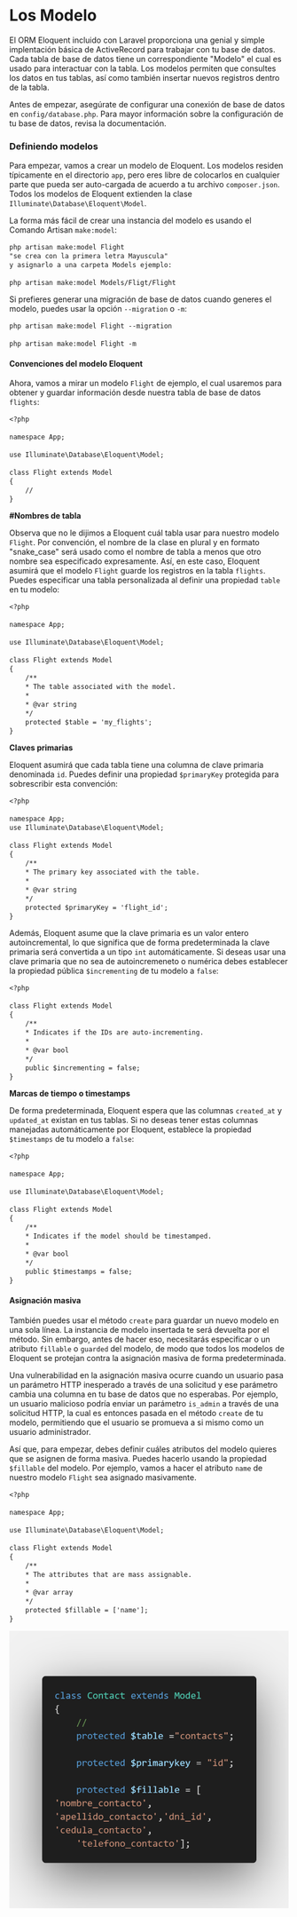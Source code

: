 # Los Modelo

El ORM Eloquent incluido con Laravel proporciona una genial y simple implentación básica de ActiveRecord para trabajar con tu base de datos. Cada tabla de base de datos tiene un correspondiente "Modelo" el cual es usado para interactuar con la tabla. Los modelos permiten que consultes los datos en tus tablas, así como también insertar nuevos registros dentro de la tabla.

Antes de empezar, asegúrate de configurar una conexión de base de datos en `config/database.php`. Para mayor información sobre la configuración de tu base de datos, revisa la documentación.



### Definiendo modelos <a id="definiendo-modelos"></a>

Para empezar, vamos a crear un modelo de Eloquent. Los modelos residen típicamente en el directorio `app`, pero eres libre de colocarlos en cualquier parte que pueda ser auto-cargada de acuerdo a tu archivo `composer.json`. Todos los modelos de Eloquent extienden la clase `Illuminate\Database\Eloquent\Model`.

La forma más fácil de crear una instancia del modelo es usando el Comando Artisan `make:model`:

```text
php artisan make:model Flight
"se crea con la primera letra Mayuscula"
y asignarlo a una carpeta Models ejemplo:

php artisan make:model Models/Fligt/Flight
```

Si prefieres generar una migración de base de datos cuando generes el modelo, puedes usar la opción `--migration` o `-m`:

```text
php artisan make:model Flight --migration

php artisan make:model Flight -m
```



#### Convenciones del modelo Eloquent <a id="convenciones-del-modelo-eloquent"></a>

Ahora, vamos a mirar un modelo `Flight` de ejemplo, el cual usaremos para obtener y guardar información desde nuestra tabla de base de datos `flights`:

```text
<?php

namespace App;

use Illuminate\Database\Eloquent\Model;

class Flight extends Model
{
    //
}
```

**\#Nombres de tabla**

Observa que no le dijimos a Eloquent cuál tabla usar para nuestro modelo `Flight`. Por convención, el nombre de la clase en plural y en formato "snake\_case" será usado como el nombre de tabla a menos que otro nombre sea especificado expresamente. Así, en este caso, Eloquent asumirá que el modelo `Flight` guarde los registros en la tabla `flights`. Puedes especificar una tabla personalizada al definir una propiedad `table` en tu modelo:

```text
<?php

namespace App;

use Illuminate\Database\Eloquent\Model;

class Flight extends Model
{
    /**
    * The table associated with the model.
    *
    * @var string
    */
    protected $table = 'my_flights';
}
```



**Claves primarias**

Eloquent asumirá que cada tabla tiene una columna de clave primaria denominada `id`. Puedes definir una propiedad `$primaryKey` protegida para sobrescribir esta convención:

```text
<?php

namespace App;
use Illuminate\Database\Eloquent\Model;

class Flight extends Model
{
    /**
    * The primary key associated with the table.
    *
    * @var string
    */
    protected $primaryKey = 'flight_id';
}
```

Además, Eloquent asume que la clave primaria es un valor entero autoincremental, lo que significa que de forma predeterminada la clave primaria será convertida a un tipo `int` automáticamente. Si deseas usar una clave primaria que no sea de autoincremeneto o numérica debes establecer la propiedad pública `$incrementing` de tu modelo a `false`:

```text
<?php

class Flight extends Model
{
    /**
    * Indicates if the IDs are auto-incrementing.
    *
    * @var bool
    */
    public $incrementing = false;
}
```



**Marcas de tiempo o timestamps**

De forma predeterminada, Eloquent espera que las columnas `created_at` y `updated_at` existan en tus tablas. Si no deseas tener estas columnas manejadas automáticamente por Eloquent, establece la propiedad `$timestamps` de tu modelo a `false`:

```text
<?php

namespace App;

use Illuminate\Database\Eloquent\Model;

class Flight extends Model
{
    /**
    * Indicates if the model should be timestamped.
    *
    * @var bool
    */
    public $timestamps = false;
}
```



#### Asignación masiva <a id="asignacion-masiva"></a>

También puedes usar el método `create` para guardar un nuevo modelo en una sola línea. La instancia de modelo insertada te será devuelta por el método. Sin embargo, antes de hacer eso, necesitarás especificar o un atributo `fillable` o `guarded` del modelo, de modo que todos los modelos de Eloquent se protejan contra la asignación masiva de forma predeterminada.

Una vulnerabilidad en la asignación masiva ocurre cuando un usuario pasa un parámetro HTTP inesperado a través de una solicitud y ese parámetro cambia una columna en tu base de datos que no esperabas. Por ejemplo, un usuario malicioso podría enviar un parámetro `is_admin` a través de una solicitud HTTP, la cual es entonces pasada en el método `create` de tu modelo, permitiendo que el usuario se promueva a si mismo como un usuario administrador.

Así que, para empezar, debes definir cuáles atributos del modelo quieres que se asignen de forma masiva. Puedes hacerlo usando la propiedad `$fillable` del modelo. Por ejemplo, vamos a hacer el atributo `name` de nuestro modelo `Flight` sea asignado masivamente.

```text
<?php

namespace App;

use Illuminate\Database\Eloquent\Model;

class Flight extends Model
{
    /**
    * The attributes that are mass assignable.
    *
    * @var array
    */
    protected $fillable = ['name'];
}
```

![](../../.gitbook/assets/nodel.png)

